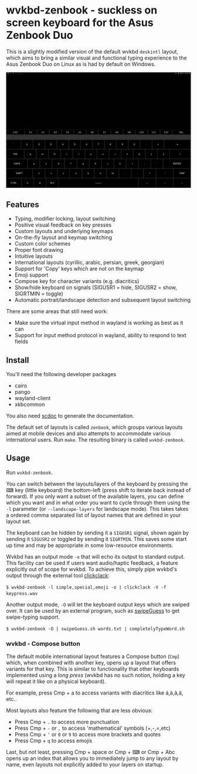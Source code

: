 # wvkbd-zenbook - suckless on screen keyboard for the Asus Zenbook Duo

This is a slightly modified version of the default wvkbd `deskintl` layout, which aims to bring a similar visual and functional typing experience
to the Asus Zenbook Duo on Linux as is had by default on Windows.

<img title="screenshot" alt="A screenshot of an on-screen keyboard" src="/contrib/screenshot-2025-10-12_18-28-45.png">

## Features

 - Typing, modifier locking, layout switching
 - Positive visual feedback on key presses
 - Custom layouts and underlying keymaps
 - On-the-fly layout and keymap switching
 - Custom color schemes
 - Proper font drawing
 - Intuitive layouts
 - International layouts (cyrillic, arabic, persian, greek, georgian)
 - Support for 'Copy' keys which are not on the keymap
 - Emoji support
 - Compose key for character variants (e.g. diacritics)
 - Show/hide keyboard on signals (SIGUSR1 = hide, SIGUSR2 = show, SIGRTMIN = toggle)
 - Automatic portrait/landscape detection and subsequent layout switching

There are some areas that still need work:

 - Make sure the virtual input method in wayland is working as best as it can
 - Support for input method protocol in wayland, ability to respond to text
   fields

## Install

You'll need the following developer packages

 - cairo
 - pango
 - wayland-client
 - xkbcommon

You also need [scdoc](https://git.sr.ht/~sircmpwn/scdoc/) to generate the documentation.

The default set of layouts is called `zenbook`, which groups various layouts aimed at mobile devices
and also attempts to accommodate various international users. Run `make`. The resulting binary is called `wvkbd-zenbook`.

## Usage

Run `wvkbd-zenbook`.

You can switch between the layouts/layers of the keyboard by pressing the
⌨ key (little keyboard) the bottom-left (press shift to iterate back instead of
forward). If you only want a subset of the available layers, you can define
which you want and in what order you want to cycle through them using the
`-l` parameter (or `--landscape-layers` for landscape mode). This takes takes a ordered comma separated list of layout names
that are defined in your layout set.

The keyboard can be hidden by sending it a `SIGUSR1` signal, shown again by sending it `SIGUSR2` or toggled by sending it `SIGRTMIN`.
This saves some start up time and may be appropriate in some low-resource environments.

Wvkbd has an output mode `-o` that will echo its output to standard output. This facility can be used if users want
audio/haptic feedback, a feature explicitly out of scope for wvkbd. To achieve this, simply pipe wvkbd's output through the external tool
[clickclack](https://git.sr.ht/~proycon/clickclack):

`$ wvkbd-zenbook -l simple,special,emoji -o | clickclack -V -f keypress.wav`

Another output mode, `-O` will let the keyboard output keys which are swiped over. It can be used by an external program, such as [swipeGuess](https://git.sr.ht/~earboxer/swipeGuess) to get swipe-typing support.

`$ wvkbd-zenbook -O | swipeGuess.sh words.txt | completelyTypeWord.sh`

### wvkbd - Compose button

The default mobile international layout features a Compose button (`Cmp`)
which, when combined with another key, opens up a layout that offers variants
for that key. This is similar to functionality that other keyboards implemented
using a *long press* (wvkbd has no such notion, holding a key will repeat
it like on a physical keyboard).

For example, press Cmp + a to access variants with diacritics like á,à,â,ä, etc.. 

Most layouts also feature the following that are less obvious:

* Press Cmp + ``.`` to access more punctuation
* Press Cmp + ``-`` or ``,`` to access 'mathematical' symbols (+,-,=,etc)
* Press Cmp + ``'`` or ``0`` or ``9`` to access more brackets and quotes
* Press Cmp + ``q`` to access emojis

Last, but not least, pressing Cmp + space or Cmp + ⌨  or Cmp + Abc opens up an index that allows you to immediately jump to any
layout by name, even layouts not explicitly added to your layers on startup.